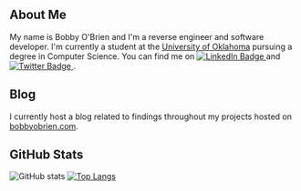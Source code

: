 ## About Me

My name is Bobby O'Brien and I'm a reverse engineer and software developer. I'm currently a student at the [University of Oklahoma](https://www.ou.edu/) pursuing a degree in Computer Science. You can find me on <a href="https://www.linkedin.com/in/bobby-o-brien-9b7565235/">
    <img src="https://img.shields.io/badge/LinkedIn-blue?style=flat-square&logo=linkedin&logoColor=white" alt="LinkedIn Badge"/>
  </a> and <a href="https://twitter.com/omen0x8">
    <img src="https://img.shields.io/badge/Twitter-blue?style=flat-square&logo=twitter&logoColor=white" alt="Twitter Badge"/>
  </a>.

## Blog

I currently host a blog related to findings throughout my projects hosted on [bobbyobrien.com](https://bobbyobrien.com/).

## GitHub Stats

![GitHub stats](https://github-readme-stats-omen0x8.vercel.app/api?username=omen0x8&show_icons=true&count_private=true)
[![Top Langs](https://github-readme-stats-omen0x8.vercel.app/api/top-langs/?username=omen0x8&layout=compact)](https://github.com/anuraghazra/github-readme-stats)
